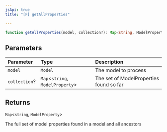 ```yaml
---
jsApi: true
title: "[F] getAllProperties"

---
```

```ts
function getAllProperties(model, collection?): Map<string, ModelProperty>
```

## Parameters

| Parameter | Type | Description |
| :------ | :------ | :------ |
| `model` | `Model` | The model to process |
| `collection`? | `Map`<`string`, `ModelProperty`\> | The set of ModelProperties found so far |

## Returns

`Map`<`string`, `ModelProperty`\>

The full set of model properties found in a model and all ancestors
